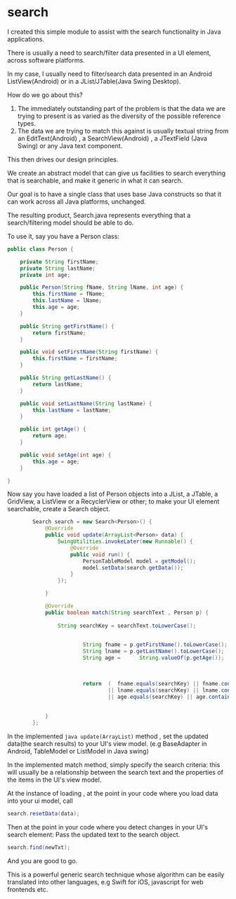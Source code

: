 # search

I created this simple module to assist with the search functionality in Java applications.

There is usually a need to search/filter data presented in a UI element, across software platforms.

In my case, I usually need to filter/search data presented in an Android ListView(Android) or in a JList/JTable(Java Swing Desktop).

How do we go about this?

1. The immediately outstanding part of the problem is that the data we are trying to present is as varied as the diversity of the possible reference types.
2. The data we are trying to match this against is usually textual string from an EditText(Android) , a SearchView(Android) , a JTextField (Java Swing) or any Java text component.

This then drives our design principles.

We create an abstract model that can give us facilities to search everything that is searchable, and make it generic in what it can search.

Our goal is to have a single class that uses base Java constructs so that it can work across all Java platforms, unchanged.

The resulting product, Search.java represents everything that a search/filtering model should be able to do.

To use it, say you have a Person class:

```java
public class Person {

    private String firstName;
    private String lastName;
    private int age;

    public Person(String fName, String lName, int age) {
        this.firstName = fName;
        this.lastName = lName;
        this.age = age;
    }

    public String getFirstName() {
        return firstName;
    }

    public void setFirstName(String firstName) {
        this.firstName = firstName;
    }

    public String getLastName() {
        return lastName;
    }

    public void setLastName(String lastName) {
        this.lastName = lastName;
    }

    public int getAge() {
        return age;
    }

    public void setAge(int age) {
        this.age = age;
    }

}
```

Now say you have loaded a list of Person objects into a JList, a JTable, a GridView, a ListView or a RecyclerView or other; to make your UI element searchable, create a Search object.

```java
        Search search = new Search<Person>() {
            @Override
            public void update(ArrayList<Person> data) {
                SwingUtilities.invokeLater(new Runnable() {
                    @Override
                    public void run() {
                        PersonTableModel model = getModel();
                        model.setData(search.getData());
                    }
                });

            }

            @Override
            public boolean match(String searchText , Person p) {
               
                String searchKey = searchText.toLowerCase();

                
                        String fname = p.getFirstName().toLowerCase();
                        String lname = p.getLastName().toLowerCase();
                        String age =      String.valueOf(p.getAge());
                        
                        

                        return  (  fname.equals(searchKey) || fname.contains(searchKey)
                                || lname.equals(searchKey) || lname.contains(searchKey)
                                || age.equals(searchKey) || age.contains(searchKey)   );
                    
                
            }
        };
```


In the implemented ```java update(ArrayList)``` method , set the updated data(the search results) to your UI's view model. (e.g BaseAdapter in Android, TableModel or ListModel
in Java swing)

In the implemented match method, simply specify the search criteria: this will usually be a relationship between the search text and the properties of the items in the UI's view model.

At the instance of loading , at the point in your code where you load data into your ui model, call
```java
search.resetData(data);
```

Then at the point in your code where you detect changes in your UI's search element:
Pass the updated text to the search object.

```java
search.find(newTxt);
```

And you are good to go.

This is a powerful generic search technique whose algorithm can be easily translated into other languages, e.g Swift for iOS, javascript for web frontends etc.










